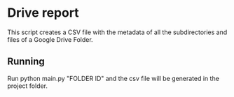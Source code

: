 # Drive report
This script creates a CSV file with the metadata of all the subdirectories and files of a Google Drive Folder.  

## Running

Run python main.py "FOLDER ID" and the csv file will be generated in the project folder. 
